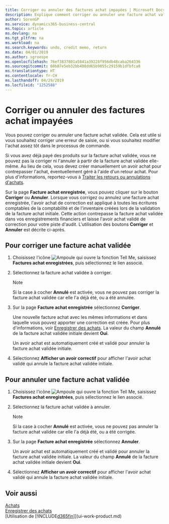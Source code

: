 ```yaml
---
title: Corriger ou annuler des factures achat impayées | Microsoft Docs
description: Explique comment corriger ou annuler une facture achat validée et créer automatiquement un avoir achat.
author: SorenGP
ms.service: dynamics365-business-central
ms.topic: article
ms.devlang: na
ms.tgt_pltfrm: na
ms.workload: na
ms.search.keywords: undo, credit memo, return
ms.date: 04/01/2019
ms.author: sgroespe
ms.openlocfilehash: 76ef3837801a5841a39228f956db48caba264336
ms.sourcegitcommit: 60b87e5eb32bb408dd65b9855c29159b1dfbfca8
ms.translationtype: HT
ms.contentlocale: fr-CH
ms.lasthandoff: 04/29/2019
ms.locfileid: "1252588"
---
```

# <a name="correct-or-cancel-unpaid-purchase-invoices"></a>Corriger ou annuler des factures achat impayées
Vous pouvez corriger ou annuler une facture achat validée. Cela est utile si vous souhaitez corriger une erreur de saisie, ou si vous souhaitez modifier l'achat assez tôt dans le processus de commande.

Si vous avez déjà payé des produits sur la facture achat validée, vous ne pouvez pas la corriger ni l'annuler à partir de la facture achat validée elle-même. Au lieu de cela, vous devez créer manuellement un avoir achat pour contrepasser l'achat, éventuellement géré à l'aide d'un retour achat. Pour plus d'informations, reportez-vous à [Traiter les retours ou annulations d'achats](purchasing-how-process-purchase-returns-cancellations.md).

Sur la page **Facture achat enregistrée**, vous pouvez cliquer sur le bouton **Corriger** ou **Annuler**. Lorsque vous corrigez ou annulez une facture achat enregistrée, l'avoir achat de correction est appliqué à toutes les écritures comptables de la comptabilité et de l'inventaire créées lors de la validation de la facture achat initiale. Cette action contrepasse la facture achat validée dans vos enregistrements financiers et laisse l'avoir achat validé de correction pour votre piste d'audit. L'utilisation des boutons **Corriger** et **Annuler** est décrite ci-après.

## <a name="to-correct-a-posted-purchase-invoice"></a>Pour corriger une facture achat validée
1. Choisissez l'icône ![Ampoule qui ouvre la fonction Tell Me](media/ui-search/search_small.png "Dites-moi ce que vous voulez faire"), saisissez **Factures achat enregistrées**, puis sélectionnez le lien associé.  
2. Sélectionnez la facture achat validée à corriger.  

    > [!NOTE]  
    >   Si la case à cocher **Annulé** est activée, vous ne pouvez pas corriger la facture achat validée car elle l'a déjà été, ou a été annulée.
3. Sur la page **Facture achat enregistrée** sélectionnez **Corriger**.

    Une nouvelle facture achat avec les mêmes informations et dans laquelle vous pouvez apporter une correction est créée. Pour plus d'informations, voir [Enregistrer des achats](purchasing-how-record-purchases.md). La valeur du champ **Annulé** de la facture achat validée initiale devient **Oui**.

    Un avoir achat est automatiquement créé et validé pour annuler la facture achat validée initiale.
4. Sélectionnez **Afficher un avoir correctif** pour afficher l'avoir achat validé qui annule la facture achat validée initiale.

## <a name="to-cancel-a-posted-purchase-invoice"></a>Pour annuler une facture achat validée
1. Choisissez l'icône ![Ampoule qui ouvre la fonction Tell Me](media/ui-search/search_small.png "Dites-moi ce que vous voulez faire"), saisissez **Factures achat enregistrées**, puis sélectionnez le lien associé.  
2. Sélectionnez la facture achat validée à annuler.

    > [!NOTE]  
    >   Si la case à cocher **Annulé** est activée, vous ne pouvez pas annuler la facture achat validée car elle l'a déjà été, ou a été corrigée.
3. Sur la page **Facture achat enregistrée** sélectionnez **Annuler**.

    Un avoir achat est automatiquement créé et validé pour annuler la facture achat validée initiale. La valeur du champ **Annulé** de la facture achat validée initiale devient **Oui**.
4. Sélectionnez **Afficher un avoir correctif** pour afficher l'avoir achat validé qui annule la facture achat validée initiale.

## <a name="see-also"></a>Voir aussi
[Achats](purchasing-manage-purchasing.md)  
[Enregistrer des achats](purchasing-how-record-purchases.md)  
[Utilisation de [!INCLUDE[d365fin](includes/d365fin_md.md)]](ui-work-product.md)
